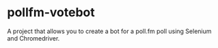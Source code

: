 # pollfm-votebot

A project that allows you to create a bot for a poll.fm poll using Selenium and Chromedriver.